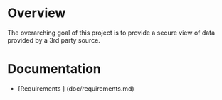 # Overview

The overarching goal of this project is to provide a secure view of data provided by a 3rd party source.

# Documentation
 - [Requirements ] (doc/requirements.md)

